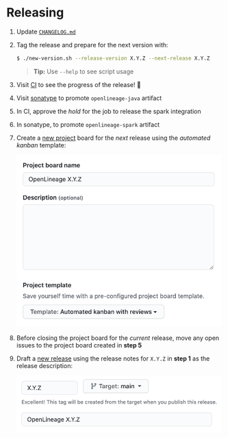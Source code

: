 # Releasing

1. Update [`CHANGELOG.md`](CHANGELOG.md)
2. Tag the release and prepare for the next version with:

   ```bash
   $ ./new-version.sh --release-version X.Y.Z --next-release X.Y.Z
   ```

   > **Tip:** Use `--help` to see script usage

3. Visit [CI](https://app.circleci.com/pipelines/github/OpenLineage/OpenLineage?branch=main) to see the progress of the release! :rocket:
4. Visit [sonatype](https://oss.sonatype.org) to promote `openlineage-java` artifact
5. In CI, approve the _hold_ for the job to release the spark integration
6. In sonatype, to promote `openlineage-spark` artifact
7. Create a [new project](https://github.com/OpenLineage/OpenLineage/projects/new) board for the _next_ release using the _automated kanban_ template:

   ![](./doc/new-project-board.png)

8. Before closing the project board for the _current_ release, move any open issues to the project board created in **step 5**
9. Draft a [new release](https://github.com/OpenLineage/OpenLineage/releases/new) using the release notes for `X.Y.Z` in **step 1** as the release description:

   ![](./doc/new-release.png)
